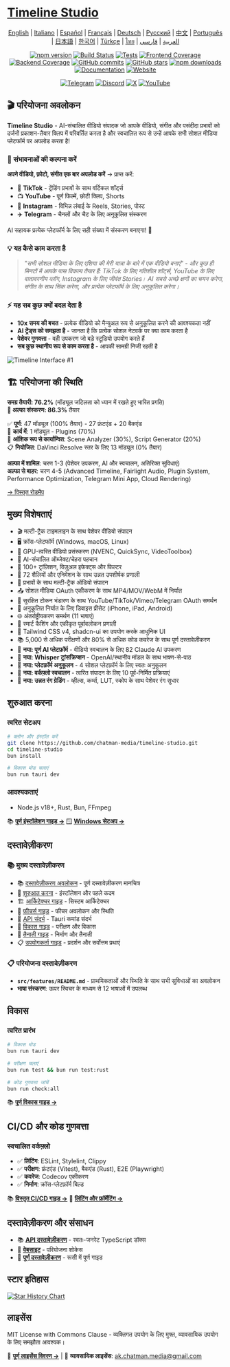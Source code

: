 # [Timeline Studio](https://chatman-media.github.io/timeline-studio/)

<div align="center">

[English](README.md) | [Italiano](README.it.md) | [Español](README.es.md) | [Français](README.fr.md) | [Deutsch](README.de.md) | [Русский](README.ru.md) | [中文](README.zh.md) | [Português](README.pt.md) | [日本語](README.ja.md) | [한국어](README.ko.md) | [Türkçe](README.tr.md) | [ไทย](README.th.md) | [العربية](README.ar.md) | [فارسی](README.fa.md)

[![npm version](https://img.shields.io/npm/v/timeline-studio.svg?style=for-the-badge)](https://www.npmjs.com/package/timeline-studio)
[![Build Status](https://img.shields.io/github/actions/workflow/status/chatman-media/timeline-studio/build.yml?style=for-the-badge&label=build)](https://github.com/chatman-media/timeline-studio/actions/workflows/build.yml)
[![Tests](https://img.shields.io/github/actions/workflow/status/chatman-media/timeline-studio/test-coverage.yml?style=for-the-badge&label=tests)](https://github.com/chatman-media/timeline-studio/actions/workflows/test-coverage.yml)
[![Frontend Coverage](https://img.shields.io/codecov/c/github/chatman-media/timeline-studio?style=for-the-badge&label=frontend&flag=frontend)](https://codecov.io/gh/chatman-media/timeline-studio)
[![Backend Coverage](https://img.shields.io/codecov/c/github/chatman-media/timeline-studio?style=for-the-badge&label=backend&flag=backend)](https://codecov.io/gh/chatman-media/timeline-studio)
[![GitHub commits](https://img.shields.io/github/commit-activity/m/chatman-media/timeline-studio?style=for-the-badge&label=commits)](https://github.com/chatman-media/timeline-studio/graphs/commit-activity)
[![GitHub stars](https://img.shields.io/github/stars/chatman-media/timeline-studio?style=for-the-badge)](https://github.com/chatman-media/timeline-studio/stargazers)
[![npm downloads](https://img.shields.io/npm/dm/timeline-studio?style=for-the-badge&label=npm%20downloads)](https://www.npmjs.com/package/timeline-studio)
[![Documentation](https://img.shields.io/badge/read-docs-blue?style=for-the-badge)](https://chatman-media.github.io/timeline-studio/api-docs/)
[![Website](https://img.shields.io/badge/visit-website-brightgreen?style=for-the-badge&logo=globe&logoColor=white)](https://chatman-media.github.io/timeline-studio/)

[![Telegram](https://img.shields.io/badge/Join%20Group-Telegram-2CA5E0?style=for-the-badge&logo=telegram&logoColor=white)](https://t.me/timelinestudio)
[![Discord](https://img.shields.io/badge/Chat-on%20Discord-5865F2?style=for-the-badge&logo=discord&logoColor=white)](https://discord.gg/gwJUYxck)
[![X](https://img.shields.io/badge/Follow-@chatman-000000?style=for-the-badge&logo=x&logoColor=white)](https://x.com/chatman_media)
[![YouTube](https://img.shields.io/badge/Subscribe-YouTube-FF0000?style=for-the-badge&logo=youtube&logoColor=white)](https://www.youtube.com/@chatman-media)

</div>

## 🎬 परियोजना अवलोकन

**Timeline Studio** - AI-संचालित वीडियो संपादक जो आपके वीडियो, संगीत और पसंदीदा प्रभावों को दर्जनों प्रकाशन-तैयार क्लिप में परिवर्तित करता है और स्वचालित रूप से उन्हें आपके सभी सोशल मीडिया प्लेटफॉर्म पर अपलोड करता है!

### 🚀 संभावनाओं की कल्पना करें

**अपने वीडियो, फ़ोटो, संगीत एक बार अपलोड करें** → प्राप्त करें:
- 📱 **TikTok** - ट्रेंडिंग प्रभावों के साथ वर्टिकल शॉर्ट्स
- 📺 **YouTube** - पूर्ण फिल्में, छोटी क्लिप, Shorts
- 📸 **Instagram** - विभिन्न लंबाई के Reels, Stories, पोस्ट
- ✈️ **Telegram** - चैनलों और चैट के लिए अनुकूलित संस्करण

AI सहायक प्रत्येक प्लेटफॉर्म के लिए सही संख्या में संस्करण बनाएगा! 🤖

### 💡 यह कैसे काम करता है

> *"सभी सोशल मीडिया के लिए एशिया की मेरी यात्रा के बारे में एक वीडियो बनाएं" - और कुछ ही मिनटों में आपके पास विकल्प तैयार हैं: TikTok के लिए गतिशील शॉर्ट्स, YouTube के लिए वातावरणीय व्लॉग, Instagram के लिए जीवंत Stories। AI सबसे अच्छे क्षणों का चयन करेगा, संगीत के साथ सिंक करेगा, और प्रत्येक प्लेटफॉर्म के लिए अनुकूलित करेगा।*

### ⚡ यह सब कुछ क्यों बदल देता है

- **10x समय की बचत** - प्रत्येक वीडियो को मैन्युअल रूप से अनुकूलित करने की आवश्यकता नहीं
- **AI ट्रेंड्स को समझता है** - जानता है कि प्रत्येक सोशल नेटवर्क पर क्या काम करता है
- **पेशेवर गुणवत्ता** - वही उपकरण जो बड़े स्टूडियो उपयोग करते हैं
- **सब कुछ स्थानीय रूप से काम करता है** - आपकी सामग्री निजी रहती है

![Timeline Interface #1](/public/screen3.png)

## 🏗️ परियोजना की स्थिति

**समग्र तैयारी: 76.2%** (मॉड्यूल जटिलता को ध्यान में रखते हुए भारित प्रगति)  
**🎯 अल्फा संस्करण: 86.3%** तैयार

✅ **पूर्ण**: 47 मॉड्यूल (100% तैयार) - 27 फ्रंटएंड + 20 बैकएंड  
🔄 **कार्य में**: 1 मॉड्यूल - Plugins (70%)  
🔧 **आंशिक रूप से कार्यान्वित**: Scene Analyzer (30%), Script Generator (20%)  
📋 **नियोजित**: DaVinci Resolve स्तर के लिए 13 मॉड्यूल (0% तैयार)

**अल्फा में शामिल**: चरण 1-3 (पेशेवर उपकरण, AI और स्वचालन, अतिरिक्त सुविधाएं)  
**अल्फा से बाहर**: चरण 4-5 (Advanced Timeline, Fairlight Audio, Plugin System, Performance Optimization, Telegram Mini App, Cloud Rendering)

[→ विस्तृत रोडमैप](docs-ru/10-roadmap/README.md)

## मुख्य विशेषताएं

- 🎬 मल्टी-ट्रैक टाइमलाइन के साथ पेशेवर वीडियो संपादन
- 🖥️ क्रॉस-प्लेटफॉर्म (Windows, macOS, Linux)
- 🚀 GPU-त्वरित वीडियो प्रसंस्करण (NVENC, QuickSync, VideoToolbox)
- 🤖 AI-संचालित ऑब्जेक्ट/चेहरा पहचान
- 🎨 100+ ट्रांज़िशन, विज़ुअल इफेक्ट्स और फिल्टर
- 📝 72 शैलियों और एनिमेशन के साथ उन्नत उपशीर्षक प्रणाली
- 🎵 प्रभावों के साथ मल्टी-ट्रैक ऑडियो संपादन
- 📤 सोशल मीडिया OAuth एकीकरण के साथ MP4/MOV/WebM में निर्यात
- 🔐 सुरक्षित टोकन भंडारण के साथ YouTube/TikTok/Vimeo/Telegram OAuth समर्थन
- 📱 अनुकूलित निर्यात के लिए डिवाइस प्रीसेट (iPhone, iPad, Android)
- 🌐 अंतर्राष्ट्रीयकरण समर्थन (11 भाषाएं)
- 💾 स्मार्ट कैशिंग और एकीकृत पूर्वावलोकन प्रणाली
- 🎨 Tailwind CSS v4, shadcn-ui का उपयोग करके आधुनिक UI
- 📚 5,000 से अधिक परीक्षणों और 80% से अधिक कोड कवरेज के साथ पूर्ण दस्तावेज़ीकरण
- 🧠 **नया: पूर्ण AI प्लेटफ़ॉर्म** - वीडियो स्वचालन के लिए 82 Claude AI उपकरण
- 🎤 **नया: Whisper ट्रांसक्रिप्शन** - OpenAI/स्थानीय मॉडल के साथ भाषण-से-पाठ
- 📱 **नया: प्लेटफ़ॉर्म अनुकूलन** - 4 सोशल प्लेटफ़ॉर्म के लिए स्वतः अनुकूलन
- 🤖 **नया: वर्कफ़्लो स्वचालन** - त्वरित संपादन के लिए 10 पूर्व-निर्मित प्रक्रियाएं
- 🎨 **नया: उन्नत रंग ग्रेडिंग** - व्हील्स, कर्व्स, LUT, स्कोप के साथ पेशेवर रंग सुधार

## शुरुआत करना

### त्वरित सेटअप

```bash
# क्लोन और इंस्टॉल करें
git clone https://github.com/chatman-media/timeline-studio.git
cd timeline-studio
bun install

# विकास मोड चलाएं
bun run tauri dev
```

### आवश्यकताएं
- Node.js v18+, Rust, Bun, FFmpeg

📚 **[पूर्ण इंस्टॉलेशन गाइड →](docs-ru/01-getting-started/README.md)**
🪟 **[Windows सेटअप →](docs-ru/06-deployment/platforms/windows-build.md)**

## दस्तावेज़ीकरण

### 📚 मुख्य दस्तावेज़ीकरण

- 📚 [दस्तावेज़ीकरण अवलोकन](docs-ru/README.md) - पूर्ण दस्तावेज़ीकरण मानचित्र
- 🚀 [शुरुआत करना](docs-ru/01-getting-started/README.md) - इंस्टॉलेशन और पहले कदम
- 🏗️ [आर्किटेक्चर गाइड](docs-ru/02-architecture/README.md) - सिस्टम आर्किटेक्चर
- 🎯 [फीचर्स गाइड](docs-ru/03-features/README.md) - फीचर अवलोकन और स्थिति
- 📡 [API संदर्भ](docs-ru/04-api-reference/README.md) - Tauri कमांड संदर्भ
- 🧪 [विकास गाइड](docs-ru/05-development/README.md) - परीक्षण और विकास
- 🚀 [तैनाती गाइड](docs-ru/06-deployment/README.md) - निर्माण और तैनाती
- 📋 [उपयोगकर्ता गाइड](docs-ru/07-guides/README.md) - प्रदर्शन और सर्वोत्तम प्रथाएं

### 📋 परियोजना दस्तावेज़ीकरण

- **`src/features/README.md`** - प्राथमिकताओं और स्थिति के साथ सभी सुविधाओं का अवलोकन
- **भाषा संस्करण**: ऊपर स्विचर के माध्यम से 12 भाषाओं में उपलब्ध

## विकास

### त्वरित प्रारंभ

```bash
# विकास मोड
bun run tauri dev

# परीक्षण चलाएं
bun run test && bun run test:rust

# कोड गुणवत्ता जांचें
bun run check:all
```

📚 **[पूर्ण विकास गाइड →](docs-ru/05-development/README.md)**

## CI/CD और कोड गुणवत्ता

### स्वचालित वर्कफ़्लो
- ✅ **लिंटिंग**: ESLint, Stylelint, Clippy
- ✅ **परीक्षण**: फ्रंटएंड (Vitest), बैकएंड (Rust), E2E (Playwright)
- ✅ **कवरेज**: Codecov एकीकरण
- ✅ **निर्माण**: क्रॉस-प्लेटफ़ॉर्म बिल्ड

📚 **[विस्तृत CI/CD गाइड →](docs-ru/06-deployment/README.md)**
🔧 **[लिंटिंग और फ़ॉर्मेटिंग →](docs-ru/05-development/linting-and-formatting.md)**

## दस्तावेज़ीकरण और संसाधन

- 📚 [**API दस्तावेज़ीकरण**](https://chatman-media.github.io/timeline-studio/api-docs/) - स्वतः-जनरेट TypeScript डॉक्स
- 🚀 [**वेबसाइट**](https://chatman-media.github.io/timeline-studio/) - परियोजना शोकेस
- 📖 [**पूर्ण दस्तावेज़ीकरण**](docs-ru/README.md) - रूसी में पूर्ण गाइड

## स्टार इतिहास
<a href="https://www.star-history.com/#chatman-media/timeline-studio&Date">
 <picture>
   <source media="(prefers-color-scheme: dark)" srcset="https://api.star-history.com/svg?repos=chatman-media/timeline-studio&type=Date&theme=dark" />
   <source media="(prefers-color-scheme: light)" srcset="https://api.star-history.com/svg?repos=chatman-media/timeline-studio&type=Date" />
   <img alt="Star History Chart" src="https://api.star-history.com/svg?repos=chatman-media/timeline-studio&type=Date" />
 </picture>
</a>

## लाइसेंस

MIT License with Commons Clause - व्यक्तिगत उपयोग के लिए मुफ्त, व्यावसायिक उपयोग के लिए समझौता आवश्यक।

📄 **[पूर्ण लाइसेंस विवरण →](docs-ru/10-legal/license.md)** | 📧 **व्यावसायिक लाइसेंस**: ak.chatman.media@gmail.com